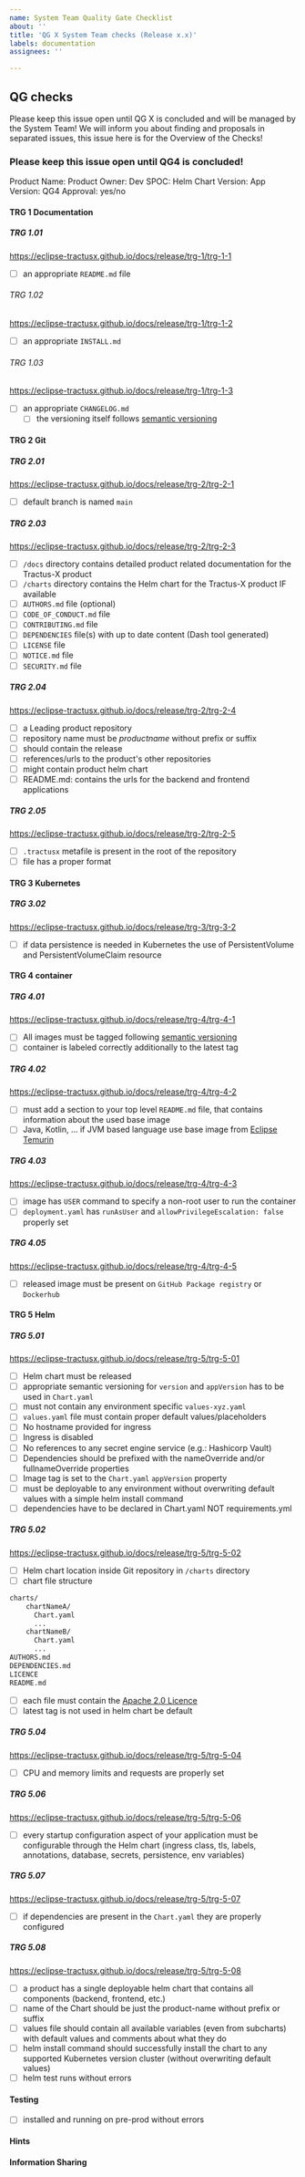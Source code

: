 ```yaml
---
name: System Team Quality Gate Checklist
about: ''
title: 'QG X System Team checks (Release x.x)'
labels: documentation
assignees: ''

---
```


## QG checks
Please keep this issue open until QG X is concluded and will be managed by the System Team!
We will inform you about finding and proposals in separated issues, this issue here is for the Overview of the Checks!

### Please keep this issue open until QG4 is concluded!

Product Name:
Product Owner:
Dev SPOC:
Helm Chart Version:
App Version:
QG4 Approval: yes/no

#### TRG 1 Documentation
##### TRG 1.01
https://eclipse-tractusx.github.io/docs/release/trg-1/trg-1-1
- [ ] an appropriate `README.md` file
###### TRG 1.02
https://eclipse-tractusx.github.io/docs/release/trg-1/trg-1-2
- [ ] an appropriate `INSTALL.md`
###### TRG 1.03
https://eclipse-tractusx.github.io/docs/release/trg-1/trg-1-3
- [ ] an appropriate `CHANGELOG.md`
    - [ ] the versioning itself follows [semantic versioning](https://semver.org/)
#### TRG 2 Git
##### TRG 2.01
https://eclipse-tractusx.github.io/docs/release/trg-2/trg-2-1
- [ ] default branch is named `main`
##### TRG 2.03
https://eclipse-tractusx.github.io/docs/release/trg-2/trg-2-3
- [ ] `/docs` directory contains detailed product related documentation for the Tractus-X product
- [ ] `/charts` directory contains the Helm chart for the Tractus-X product IF available
- [ ] `AUTHORS.md` file (optional)
- [ ] `CODE_OF_CONDUCT.md` file
- [ ] `CONTRIBUTING.md` file
- [ ] `DEPENDENCIES` file(s) with up to date content (Dash tool generated)
- [ ] `LICENSE` file
- [ ] `NOTICE.md` file
- [ ] `SECURITY.md` file
##### TRG 2.04
https://eclipse-tractusx.github.io/docs/release/trg-2/trg-2-4
- [ ] a Leading product repository
- [ ] repository name must be _productname_ without prefix or suffix
- [ ] should contain the release
- [ ] references/urls to the product's other repositories
- [ ] might contain product helm chart
- [ ] README.md: contains the urls for the backend and frontend applications
##### TRG 2.05
https://eclipse-tractusx.github.io/docs/release/trg-2/trg-2-5
- [ ] `.tractusx` metafile is present in the root of the repository
- [ ] file has a proper format
#### TRG 3 Kubernetes
##### TRG 3.02
https://eclipse-tractusx.github.io/docs/release/trg-3/trg-3-2
- [ ] if data persistence is needed in Kubernetes the use of PersistentVolume and PersistentVolumeClaim resource
#### TRG 4 container
##### TRG 4.01
https://eclipse-tractusx.github.io/docs/release/trg-4/trg-4-1
- [ ] All images must be tagged following [semantic versioning](https://semver.org/)
- [ ] container is labeled correctly additionally to the latest tag
##### TRG 4.02
https://eclipse-tractusx.github.io/docs/release/trg-4/trg-4-2
- [ ] must add a section to your top level `README.md` file, that contains information about the used base image
- [ ] Java, Kotlin, ... if JVM based language use base image from [Eclipse Temurin](https://hub.docker.com/_/eclipse-temurin)
##### TRG 4.03
https://eclipse-tractusx.github.io/docs/release/trg-4/trg-4-3
- [ ] image has `USER` command to specify a non-root user to run the container
- [ ] `deployment.yaml` has `runAsUser` and `allowPrivilegeEscalation: false` properly set
##### TRG 4.05
https://eclipse-tractusx.github.io/docs/release/trg-4/trg-4-5
- [ ] released image must be present on `GitHub Package registry` or `Dockerhub`
#### TRG 5 Helm
##### TRG 5.01
https://eclipse-tractusx.github.io/docs/release/trg-5/trg-5-01
- [ ] Helm chart must be released
- [ ] appropriate semantic versioning for `version` and `appVersion` has to be used in `Chart.yaml`
- [ ] must not contain any environment specific `values-xyz.yaml`
- [ ] `values.yaml` file must contain proper default values/placeholders
- [ ] No hostname provided for ingress
- [ ] Ingress is disabled
- [ ] No references to any secret engine service (e.g.: Hashicorp Vault)
- [ ] Dependencies should be prefixed with the nameOverride and/or fullnameOverride properties
- [ ] Image tag is set to the `Chart.yaml` `appVersion` property
- [ ] must be deployable to any environment without overwriting default values with a simple helm install command
- [ ] dependencies have to be declared in Chart.yaml NOT requirements.yml
##### TRG 5.02
https://eclipse-tractusx.github.io/docs/release/trg-5/trg-5-02
- [ ] Helm chart location inside Git repository in `/charts` directory
- [ ] chart file structure
``` markdown
charts/ 
    chartNameA/
      Chart.yaml
      ... 
    chartNameB/
      Chart.yaml
      ...
AUTHORS.md 
DEPENDENCIES.md 
LICENCE 
README.md 
```
- [ ] each file must contain the [Apache 2.0 Licence](https://github.com/catenax-ng/foss-example/blob/main/general/LICENSE)
- [ ] latest tag is not used in helm chart be default
##### TRG 5.04
https://eclipse-tractusx.github.io/docs/release/trg-5/trg-5-04
- [ ] CPU and memory limits and requests are properly set
##### TRG 5.06
https://eclipse-tractusx.github.io/docs/release/trg-5/trg-5-06
- [ ] every startup configuration aspect of your application must be configurable through the Helm chart (ingress class, tls, labels, annotations, database, secrets, persistence, env variables)
##### TRG 5.07
https://eclipse-tractusx.github.io/docs/release/trg-5/trg-5-07
- [ ] if dependencies are present in the `Chart.yaml` they are properly configured
##### TRG 5.08
https://eclipse-tractusx.github.io/docs/release/trg-5/trg-5-08
- [ ] a product has a single deployable helm chart that contains all components (backend, frontend, etc.)
- [ ] name of the Chart should be just the product-name without prefix or suffix
- [ ] values file should contain all available variables (even from subcharts) with default values and comments about what they do
- [ ] helm install command should successfully install the chart to any supported Kubernetes version cluster (without overwriting default values)
- [ ] helm test runs without errors

#### Testing
- [ ] installed and running on pre-prod without errors

#### Hints

#### Information Sharing

